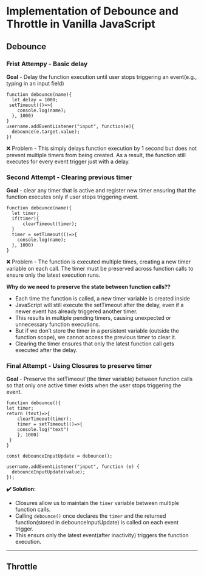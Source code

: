 # Implementation of Debounce and Throttle in Vanilla JavaScript

## Debounce

### Frist Attempy - Basic delay

**Goal** -  Delay the function execution until user stops triggering an event(e.g., typing in an input field)

```
function debounce(name){
  let delay = 1000;
 setTimeout(()=>{
    console.log(name);
  }, 1000)
}
username.addEventListener("input", function(e){
  debounce(e.target.value);
})
```
❌ Problem - This simply delays function execution by 1 second but does not prevent multiple timers from being created. 
As a result, the function still executes for every event trigger just with a delay.

### Second Attempt - Clearing previous timer

**Goal** - clear any timer that is active and register new timer ensuring that the function executes only if user stops triggering event.

```
function debounce(name){
  let timer;
  if(timer){
	  clearTimeout(timer);
  }
  timer = setTimeout(()=>{
    console.log(name);
  }, 1000)
}
```

❌ Problem - The function is executed multiple times, creating a new timer variable on each call. 
The timer must be preserved across function calls to ensure only the latest execution runs.

**Why do we need to preserve the state between function calls??**

- Each time the function is called, a new timer variable is created inside
- JavaScript will still execute the setTimeout after the delay, even if a newer event has already triggered another timer.
- This results in multiple pending timers, causing unexpected or unnecessary function executions.
- But if we don’t store the timer in a persistent variable (outside the function scope), we cannot access the previous timer to clear it.
- Clearing the timer ensures that only the latest function call gets executed after the delay.


### Final Attempt - Using Closures to preserve timer

**Goal** - Preserve the  setTimeout`(the timer variable) between function calls so that only one active timer exists when the user stops triggering the event.

```
function debounce(){
let timer;
return (text)=>{
	clearTimeout(timer);
	timer = setTimeout(()=>{
	console.log("text")
	}, 1000)
 }
}

const debounceInputUpdate = debounce();

username.addEventListener("input", function (e) {
  debounceInputUpdate(value);
});

```
**✔️ Solution:**

- Closures allow us to maintain the `timer` variable between multiple function calls.
- Calling `debounce()` once declares the `timer` and the returned function(stored in debounceInputUpdate) is called on each event trigger. 
- This ensurs only the latest event(after inactivity) triggers the function execution.



----
## Throttle




